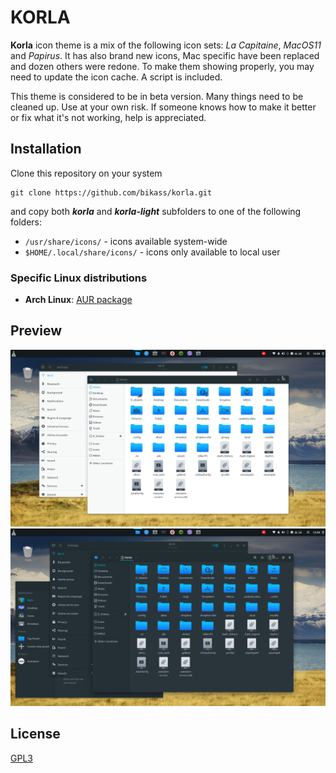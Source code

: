 # KORLA

**Korla** icon theme is a mix of the following icon sets: *La Capitaine*, *MacOS11* and *Papirus*. It has also brand new icons, Mac specific have been replaced and dozen others were redone. To make them showing properly, you may need to update the icon cache. A script is included.

This theme is considered to be in beta version. Many things need to be cleaned up. Use at your own risk.
If someone knows how to make it better or fix what it's not working, help is appreciated.

## Installation

Clone this repository on your system
    
    git clone https://github.com/bikass/korla.git

and copy both ***korla*** and ***korla-light*** subfolders to one of the following folders: 

* `/usr/share/icons/` - icons available system-wide
* `$HOME/.local/share/icons/` - icons only available to local user

### Specific Linux distributions

* **Arch Linux**: [AUR package](https://aur.archlinux.org/packages/korla-icon-theme/)

## Preview

![](im1.png)
![](im2.png)

## License

[GPL3](https://www.gnu.org/licenses/gpl-3.0-standalone.html)
